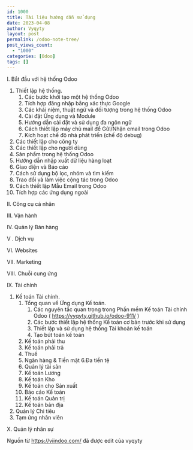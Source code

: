 ```yaml
---
id: 1000
title: Tài liệu hướng dẫn sử dụng
date: 2023-04-08
author: Vyqyty
layout: post
permalink: /odoo-note-tree/
post_views_count:
  - "1000"
categories: [Odoo]
tags: []
---
```

I. Bắt đầu với hệ thống Odoo

  1. Thiết lập hệ thống.
        1. Các bước khởi tạo một hệ thống Odoo
        2. Tích hợp đăng nhập bằng xác thực Google
        3. Các khái niệm, thuật ngữ và đối tượng trong hệ thống Odoo
        4. Cài đặt Ứng dụng và Module
        5. Hướng dẫn cài đặt và sử dụng đa ngôn ngữ
        6. Cách thiết lập máy chủ mail để Gửi/Nhận email trong Odoo
        7. Kích hoạt chế độ nhà phát triển (chế độ debug)
  2. Các thiết lập cho công ty
  3. Các thiết lập cho người dùng
  4. Sản phẩm trong hệ thống Odoo
  5. Hướng dẫn nhập xuất dữ liệu hàng loạt
  6. Giao diện và Báo cáo
  7. Cách sử dụng bộ lọc, nhóm và tìm kiếm
  8. Trao đổi và làm việc cộng tác trong Odoo
  9. Cách thiết lập Mẫu Email trong Odoo
  10. Tích hợp các ứng dụng ngoài

II. Công cụ cá nhân

III. Vận hành

IV. Quản lý Bán hàng

V . Dịch vụ

VI. Websites

VII. Marketing

VIII. Chuỗi cung ứng

IX. Tài chính

  1. Kế toán Tài chính.
      1. Tổng quan về Ứng dụng Kế toán.
          1. Các nguyên tắc quan trọng trong Phần mềm Kế toán Tài chính Odoo ( https://vyqyty.github.io/odoo-911/ )
          2. Các bước thiết lập hệ thống Kế toán cơ bản trước khi sử dụng
          3. Thiết lập và sử dụng hệ thống Tài khoản kế toán
          4. Tạo bút toán kế toán
      2. Kế toán phải thu
      3. Kế toán phải trả
      4. Thuế
      5. Ngân hàng & Tiền mặt
      6.Đa tiền tệ
      7. Quản lý tài sản
      8. Kế toán Lương
      9. Kế toán Kho
      10. Kế toán cho Sản xuất
      11. Báo cáo Kế toán
      12. Kế toán Quản trị
      13. Kế toán bản địa
  3. Quản lý Chi tiêu
  4. Tạm ứng nhân viên

X. Quản lý nhân sự

Nguồn từ https://viindoo.com/ đã được edit của vyqyty
